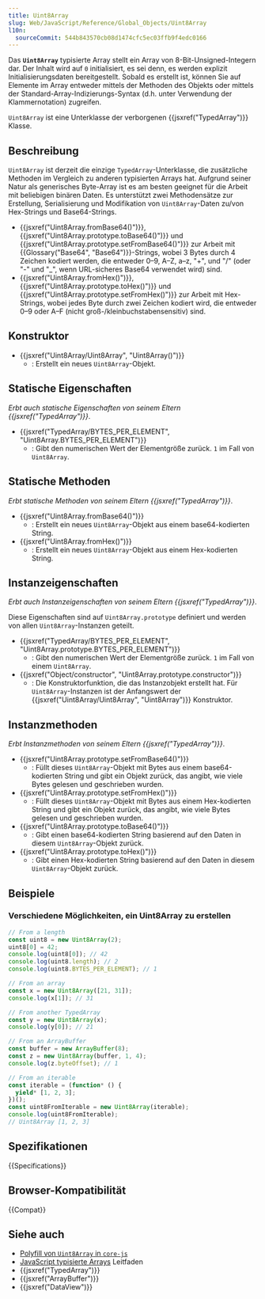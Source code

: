 ```yaml
---
title: Uint8Array
slug: Web/JavaScript/Reference/Global_Objects/Uint8Array
l10n:
  sourceCommit: 544b843570cb08d1474cfc5ec03ffb9f4edc0166
---
```


Das **`Uint8Array`** typisierte Array stellt ein Array von 8-Bit-Unsigned-Integern dar. Der Inhalt wird auf `0` initialisiert, es sei denn, es werden explizit Initialisierungsdaten bereitgestellt. Sobald es erstellt ist, können Sie auf Elemente im Array entweder mittels der Methoden des Objekts oder mittels der Standard-Array-Indizierungs-Syntax (d.h. unter Verwendung der Klammernotation) zugreifen.

`Uint8Array` ist eine Unterklasse der verborgenen {{jsxref("TypedArray")}} Klasse.

## Beschreibung

`Uint8Array` ist derzeit die einzige `TypedArray`-Unterklasse, die zusätzliche Methoden im Vergleich zu anderen typisierten Arrays hat. Aufgrund seiner Natur als generisches Byte-Array ist es am besten geeignet für die Arbeit mit beliebigen binären Daten. Es unterstützt zwei Methodensätze zur Erstellung, Serialisierung und Modifikation von `Uint8Array`-Daten zu/von Hex-Strings und Base64-Strings.

- {{jsxref("Uint8Array.fromBase64()")}}, {{jsxref("Uint8Array.prototype.toBase64()")}} und {{jsxref("Uint8Array.prototype.setFromBase64()")}} zur Arbeit mit {{Glossary("Base64", "Base64")}}-Strings, wobei 3 Bytes durch 4 Zeichen kodiert werden, die entweder 0–9, A–Z, a–z, "+", und "/" (oder "-" und "\_", wenn URL-sicheres Base64 verwendet wird) sind.
- {{jsxref("Uint8Array.fromHex()")}}, {{jsxref("Uint8Array.prototype.toHex()")}} und {{jsxref("Uint8Array.prototype.setFromHex()")}} zur Arbeit mit Hex-Strings, wobei jedes Byte durch zwei Zeichen kodiert wird, die entweder 0–9 oder A–F (nicht groß-/kleinbuchstabensensitiv) sind.

## Konstruktor

- {{jsxref("Uint8Array/Uint8Array", "Uint8Array()")}}
  - : Erstellt ein neues `Uint8Array`-Objekt.

## Statische Eigenschaften

_Erbt auch statische Eigenschaften von seinem Eltern {{jsxref("TypedArray")}}_.

- {{jsxref("TypedArray/BYTES_PER_ELEMENT", "Uint8Array.BYTES_PER_ELEMENT")}}
  - : Gibt den numerischen Wert der Elementgröße zurück. `1` im Fall von `Uint8Array`.

## Statische Methoden

_Erbt statische Methoden von seinem Eltern {{jsxref("TypedArray")}}_.

- {{jsxref("Uint8Array.fromBase64()")}}
  - : Erstellt ein neues `Uint8Array`-Objekt aus einem base64-kodierten String.
- {{jsxref("Uint8Array.fromHex()")}}
  - : Erstellt ein neues `Uint8Array`-Objekt aus einem Hex-kodierten String.

## Instanzeigenschaften

_Erbt auch Instanzeigenschaften von seinem Eltern {{jsxref("TypedArray")}}_.

Diese Eigenschaften sind auf `Uint8Array.prototype` definiert und werden von allen `Uint8Array`-Instanzen geteilt.

- {{jsxref("TypedArray/BYTES_PER_ELEMENT", "Uint8Array.prototype.BYTES_PER_ELEMENT")}}
  - : Gibt den numerischen Wert der Elementgröße zurück. `1` im Fall von einem `Uint8Array`.
- {{jsxref("Object/constructor", "Uint8Array.prototype.constructor")}}
  - : Die Konstruktorfunktion, die das Instanzobjekt erstellt hat. Für `Uint8Array`-Instanzen ist der Anfangswert der {{jsxref("Uint8Array/Uint8Array", "Uint8Array")}} Konstruktor.

## Instanzmethoden

_Erbt Instanzmethoden von seinem Eltern {{jsxref("TypedArray")}}_.

- {{jsxref("Uint8Array.prototype.setFromBase64()")}}
  - : Füllt dieses `Uint8Array`-Objekt mit Bytes aus einem base64-kodierten String und gibt ein Objekt zurück, das angibt, wie viele Bytes gelesen und geschrieben wurden.
- {{jsxref("Uint8Array.prototype.setFromHex()")}}
  - : Füllt dieses `Uint8Array`-Objekt mit Bytes aus einem Hex-kodierten String und gibt ein Objekt zurück, das angibt, wie viele Bytes gelesen und geschrieben wurden.
- {{jsxref("Uint8Array.prototype.toBase64()")}}
  - : Gibt einen base64-kodierten String basierend auf den Daten in diesem `Uint8Array`-Objekt zurück.
- {{jsxref("Uint8Array.prototype.toHex()")}}
  - : Gibt einen Hex-kodierten String basierend auf den Daten in diesem `Uint8Array`-Objekt zurück.

## Beispiele

### Verschiedene Möglichkeiten, ein Uint8Array zu erstellen

```js
// From a length
const uint8 = new Uint8Array(2);
uint8[0] = 42;
console.log(uint8[0]); // 42
console.log(uint8.length); // 2
console.log(uint8.BYTES_PER_ELEMENT); // 1

// From an array
const x = new Uint8Array([21, 31]);
console.log(x[1]); // 31

// From another TypedArray
const y = new Uint8Array(x);
console.log(y[0]); // 21

// From an ArrayBuffer
const buffer = new ArrayBuffer(8);
const z = new Uint8Array(buffer, 1, 4);
console.log(z.byteOffset); // 1

// From an iterable
const iterable = (function* () {
  yield* [1, 2, 3];
})();
const uint8FromIterable = new Uint8Array(iterable);
console.log(uint8FromIterable);
// Uint8Array [1, 2, 3]
```

## Spezifikationen

{{Specifications}}

## Browser-Kompatibilität

{{Compat}}

## Siehe auch

- [Polyfill von `Uint8Array` in `core-js`](https://github.com/zloirock/core-js#ecmascript-typed-arrays)
- [JavaScript typisierte Arrays](/de/docs/Web/JavaScript/Guide/Typed_arrays) Leitfaden
- {{jsxref("TypedArray")}}
- {{jsxref("ArrayBuffer")}}
- {{jsxref("DataView")}}
